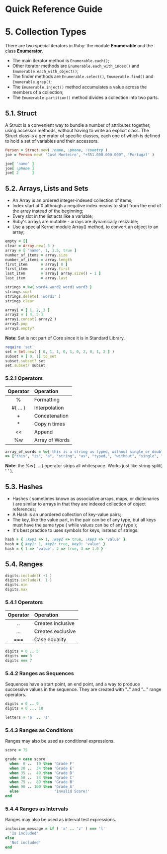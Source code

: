 Quick Reference Guide
=====================

# 5. Collection Types

There are two special iterators in Ruby: the module **Enumerable** and the class **Enumerator**.

- The main iterator method is ```Enumerable.each()```;
- Other iterator methods are ```Enumerable.each_with_index()``` and ```Enumerable.each_with_object()```;
- The finder methods are ```Enumerable.select()```, ```Enumerable.find()``` and ```Enumerable.grep()```;
- The ```Enumerable.inject()``` method accumulates a value across the members of a collection;
- The ```Enumerable.partition()``` method divides a collection into two parts.

## 5.1. Struct

A Struct is a convenient way to bundle a number of attributes together, using accessor methods, without having to write an explicit class. The Struct class is a generator of specific classes, each one of which is defined to hold a set of variables and their accessors.

```ruby
Person = Struct.new( :name, :phone, :country )
joe = Person.new( 'José Monteiro', "+351.000.000.000", 'Portugal' )

joe[ 'name' ]
joe[ :phone ]
joe[ 2      ]
```

## 5.2. Arrays, Lists and Sets

- An Array is an ordered integer-indexed collection of items;
- Index start at 0 although a negative index means to start from the end of the array instead of the beginning;
- Every slot in the list acts like a variable;
- Ruby's arrays are mutable - arrays are dynamically resizable;
- Use a special Kernel module Array() method, to convert an object to an array;

```ruby
empty = []
clear = Array.new( 5 )
array = [ 'name', 1, 1.5, true ]
number_of_items = array.size
number_of_items = array.length
first_item      = array[ 0 ]
first_item      = array.first
last_item       = array[ array.size() - 1 ]
last_item       = array.last
```

```ruby
strings = %w{ word4 word2 word1 word3 }
strings.sort
strings.delete( 'word1' )
strings.clear
```

```ruby
array1 = [ 1, 2, 3 ]
array2 = [ 4, 5 ]
array1.concat( array2 )
array2.pop
array2.empty?
```

**Note**: Set is not part of Core since it is in Standard Library.

```ruby
require 'set'
set = Set.new( [ 0, 1, 1, 0, 1, 0, 2, 0, 1, 2 ] )
subset = [ 0, 1].to_set
subset.subset? set
set.subset? subset
```

### 5.2.1 Operators

| Operator | Operation      |
|:--------:|:---------------|
| %        | Formatting     |
| #{ ... } | Interpolation  |
| +        | Concatenation  |
| *        | Copy n times   |
| <<       | Append         |
| %w       | Array of Words |

```ruby
array_of_words = %w{ this is a string as typed, without single or double quotes }
=> ["this", "is", "a", "string", "as", "typed,", "without", "single", "or", "double", "quotes"]
```

**Note**: the %w{ ... } operator strips all whitespace. Works just like string.split( ' ' ).

## 5.3. Hashes

- Hashes ( sometimes known as associative arrays, maps, or dictionaries ) are similar to arrays in that they are indexed collection of object references;
- A Hash is an unordered collection of key-value pairs;
- The key, like the value part, in the pair can be of any type, but all keys must have the same type ( while values can be of any type );
- It's best practice to uses symbols for keys, instead of strings.

```ruby
hash = { :key1 => 1, :key2 => true, :key3 => 'value' }
hash = { key1: 1, key2: true, key3: 'value' }
hash = { 1 => 'value', 2 => true, 3 => 1.0 }
```

## 5.4. Ranges

```ruby
digits.include?( -1 )
digits.include?(  1 )
digits.min
digits.max
```

### 5.4.1 Operators

| Operator | Operation         |
|:--------:|:------------------|
| ..       | Creates inclusive |
| ...      | Creates exclusive |
| ===      | Case equality     |

```ruby
digits = 0 .. 5
digits === 3
digits === 7
```

### 5.4.2 Ranges as Sequences

Sequences have a start point, an end point, and a way to produce successive values in the sequence. They are created with ".." and "..." range operators.

```ruby
digits = 0 .. 9
digits = 0 ... 10

letters = 'a' .. 'z'
```

### 5.4.3 Ranges as Conditions

Ranges may also be used as conditional expressions.

```ruby
score = 75

grade = case score
  when  0 ..  19 then 'Grade F'
  when 20 ..  34 then 'Grade E'
  when 35 ..  49 then 'Grade D'
  when 50 ..  74 then 'Grade C'
  when 75 ..  89 then 'Grade B'
  when 90 .. 100 then 'Grade A'
  else                'Invalid Score!'
end
```

### 5.4.4 Ranges as Intervals

Ranges may also be used as interval test expressions.

```ruby
inclusion_message = if ( 'a' .. 'z' ) === 'l'
  'Is included'
else
  'Not included'
end
```
